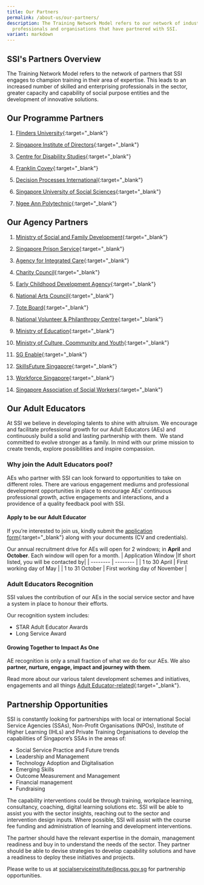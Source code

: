 ```yaml
---
title: Our Partners
permalink: /about-us/our-partners/
description: The Training Network Model refers to our network of industry
  professionals and organisations that have partnered with SSI.
variant: markdown
---
```

## **SSI's Partners Overview**

The Training Network Model refers to the network of partners that SSI engages to champion training in their area of expertise. This leads to an increased number of skilled and enterprising professionals in the sector, greater capacity and capability of social purpose entities and the development of innovative solutions.


## **Our Programme Partners**

1.  [Flinders University](https://www.flinders.edu.au/){:target="_blank"}   
    
2.  [Singapore Institute of Directors](https://www.sid.org.sg/){:target="_blank"}   
    
3.  [Centre for Disability Studies](https://cds.org.au/){:target="_blank"}   
    
4.  [Franklin Covey](https://www.franklincovey.com/){:target="_blank"}   
    
5.  [Decision Processes International](http://decisionprocesses.com/){:target="_blank"}   
    
6.  [Singapore University of Social Sciences](https://www.suss.edu.sg/programme-finder?utm_campaign=adm-jan21-intake&amp;utm_source=Google&amp;utm_medium=search&amp;utm_content=SUSS&amp;gclid=CjwKCAjwj975BRBUEiwA4whRBzypLKKo3UFBgUXHjEGgkdiYREwF_Aff8O4cRiWMGzCYV0QeUHRDGRoCqp4QAvD_BwE){:target="_blank"}   
    
7.  [Ngee Ann Polytechnic](https://www.np.edu.sg/){:target="_blank"}   
    

## **Our Agency Partners**

1.  [Ministry of Social and Family Development](https://www.msf.gov.sg/){:target="_blank"}   
    
2.  [Singapore Prison Service](https://www.sps.gov.sg/){:target="_blank"}   
    
3.  [Agency for Integrated Care](https://www.aic.sg/?gclid=CjwKCAjwj975BRBUEiwA4whRB5kRfBiF67fiP1aHElfJkqLmVyiNrRNgw2KlpV9o9eTq3Aiby8cpCxoCA08QAvD_BwE&amp;gclsrc=aw.ds){:target="_blank"}   
    
4.  [Charity Council](https://www.charities.gov.sg/){:target="_blank"}   
    
5.  [Early Childhood Development Agency](https://www.ecda.gov.sg/){:target="_blank"}   
    
6.  [National Arts Council](https://www.nac.gov.sg/){:target="_blank"}   
    
7.  [Tote Board](https://www.toteboard.gov.sg/){:target="_blank"}   
    
8.  [National Volunteer &amp; Philanthropy Centre](https://cityofgood.sg/){:target="_blank"}   
    
9.  [Ministry of Education](https://www.moe.gov.sg/){:target="_blank"}   
    
10.  [Ministry of Culture, Coommunity and Youth](https://www.mccy.gov.sg/){:target="_blank"}   
    
11.  [SG Enable](https://www.sgenable.sg/Pages/Home.aspx){:target="_blank"}   
    
12.  [SkillsFuture Singapore](https://www.skillsfuture.gov.sg/){:target="_blank"}   
    
13.  [Workforce Singapore](https://www.ssg-wsg.gov.sg/about.html){:target="_blank"}   
    
14.  [Singapore Association of Social Workers](https://sasw.org.sg/){:target="_blank"}   

## **Our Adult Educators**
   
At SSI we believe in developing talents to shine with altruism. We encourage and facilitate professional growth for our Adult Educators (AEs) and continuously build a solid and lasting partnership with them.&nbsp; We stand committed to evolve stronger as a family. In mind with our prime mission to create trends, explore possibilities and inspire compassion.

       
### **Why join the Adult Educators pool?**

AEs who partner with SSI can look forward to opportunities to take on different roles. There are various engagement mediums and professional development opportunities in place to encourage AEs’ continuous professional growth, active engagements and interactions, and a providence of a quality feedback pool with SSI.

#### **Apply to be our Adult Educator**

If you’re interested to join us, kindly submit the&nbsp;[application form](https://form.gov.sg/#!/607935eee0b9d9001179a50d){:target="_blank"}&nbsp;along with your documents (CV and credentials).

Our annual recruitment drive for AEs will open for 2 windows; in **April** and **October**. Each window will open for a month.
| Application Window	|If short listed, you will be contacted by| 
| -------- | -------- |
| 1 to 30 April | First working day of May |
| 1 to 31 October | First working day of November |

### **Adult Educators Recognition** 

SSI values the contribution of our AEs in the social service sector and have a system in place to honour their efforts.

Our recognition system includes:
* STAR Adult Educator Awards
* Long Service Award

#### **Growing Together to Impact As One**

AE recognition is only a small fraction of what we do for our AEs. We also **partner, nurture, engage, impact and journey with them**.

Read more about our various talent development schemes and initiatives, engagements and all things [Adult Educator-related](/files/AE_Resource_Kit_Feb2024.pdf){:target="_blank"}.

## **Partnership Opportunities**   

SSI is constantly looking for partnerships with local or international Social Service Agencies (SSAs), Non-Profit Organisations (NPOs), Institute of Higher Learning (IHLs) and Private Training Organisations to develop the capabilities of Singapore’s SSAs in the areas of:

-   Social Service Practice and Future trends
-   Leadership and Management   
-   Technology Adoption and Digitalisation   
-   Emerging Skills   
-   Outcome Measurement and Management   
-   Financial management   
-   Fundraising   
    
The capability interventions could be through training, workplace learning, consultancy, coaching, digital learning solutions etc. SSI will be able to assist you with the sector insights, reaching out to the sector and intervention design inputs. Where possible, SSI will assist with the course fee funding and administration of learning and development interventions.  
  
The partner should have the relevant expertise in the domain, management readiness and buy in to understand the needs of the sector. They partner should be able to devise strategies to develop capability solutions and have a readiness to deploy these initiatives and projects.  
  
Please write to us at [socialserviceinstitute@ncss.gov.sg](mailto:socialserviceinstitute@ncss.gov.sg) for partnership opportunities.
